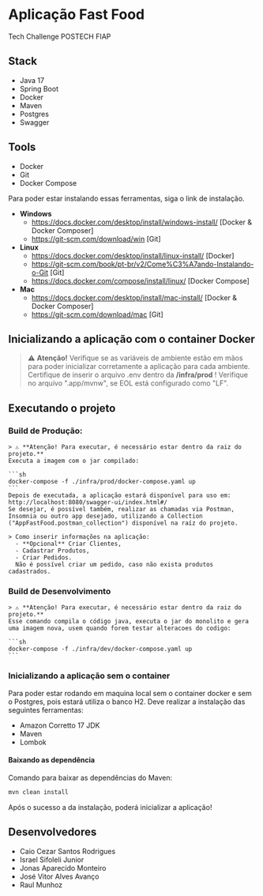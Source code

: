 # Aplicação Fast Food
Tech Challenge POSTECH FIAP

## Stack
- Java 17
- Spring Boot
- Docker
- Maven
- Postgres
- Swagger
    

## Tools
- Docker 
- Git
- Docker Compose


Para poder estar instalando essas ferramentas, siga o link de instalação.

- **Windows**
   - https://docs.docker.com/desktop/install/windows-install/ [Docker & Docker Composer]
   - https://git-scm.com/download/win [Git]
 - **Linux**
   - https://docs.docker.com/desktop/install/linux-install/ [Docker]
   - https://git-scm.com/book/pt-br/v2/Come%C3%A7ando-Instalando-o-Git [Git]
   - https://docs.docker.com/compose/install/linux/ [Docker Compose]
 - **Mac**
   - https://docs.docker.com/desktop/install/mac-install/ [Docker & Docker Composer]
   - https://git-scm.com/download/mac [Git]


## Inicializando a aplicação com o container Docker

> ⚠️ **Atenção!**
>  Verifique se as variáveis de ambiente estão em mãos para poder inicializar corretamente a aplicação para cada ambiente. Certifique de inserir o arquivo .env dentro da **/infra/prod** !
>  Verifique no arquivo ".app/mvnw", se EOL está configurado como "LF". 

## Executando o projeto

### Build de Produção:
    > ⚠️ **Atenção! Para executar, é necessário estar dentro da raiz do projeto.**
    Executa a imagem com o jar compilado:

    ```sh
    docker-compose -f ./infra/prod/docker-compose.yaml up
    ```
    Depois de executada, a aplicação estará disponível para uso em: http://localhost:8080/swagger-ui/index.html#/
    Se desejar, é possível também, realizar as chamadas via Postman, Insomnia ou outro app desejado, utilizando a Collection ("AppFastFood.postman_collection") disponível na raíz do projeto.

    > Como inserir informações na aplicação:
      - **Opcional** Criar Clientes,
      - Cadastrar Produtos,
      - Criar Pedidos.
      Não é possível criar um pedido, caso não exista produtos cadastrados.

### Build de Desenvolvimento
    > ⚠️ **Atenção! Para executar, é necessário estar dentro da raiz do projeto.**
    Esse comando compila o código java, executa o jar do monolito e gera uma imagem nova, usem quando forem testar alteracoes do codigo:

    ```sh
    docker-compose -f ./infra/dev/docker-compose.yaml up 
    ```

### Inicializando a aplicação sem o container

Para poder estar rodando em maquina local sem o container docker e sem o Postgres, pois estará utiliza o banco H2. Deve realizar a instalação das seguintes ferramentas:
- Amazon Corretto 17 JDK
- Maven
- Lombok

#### Baixando as dependência
Comando para baixar as dependências do Maven:
```sh
mvn clean install 
```

Após o sucesso a da instalação, poderá inicializar a aplicação!

## Desenvolvedores
 - Caio Cezar Santos Rodrigues
 - Israel Sifoleli Junior
 - Jonas Aparecido Monteiro
 - José Vitor Alves Avanço
 - Raul Munhoz
 